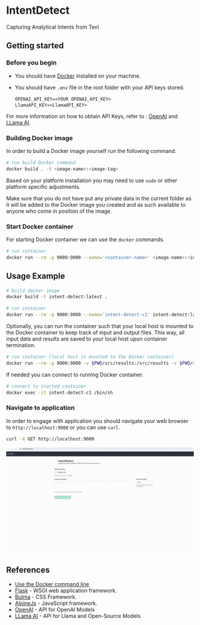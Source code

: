 # IntentDetect

Capturing Analytical Intents from Text

## Getting started

### Before you begin

- You should have [Docker](https://www.docker.com/) installed on your machine.
- You should have ```.env``` file in the root folder with your API keys stored.

  ```
  OPENAI_API_KEY=<YOUR OPENAI_API_KEY>
  LlamaAPI_KEY=<LlamaAPI_KEY>
  ```
For more information on how to obtain API Keys, refer to : [OpenAI](https://platform.openai.com/docs/quickstart) and [LLama AI](https://docs.llama-api.com/api-token).
  

### Building Docker image

In order to build a Docker image yourself run the following command.

```bash
# run build Docker command
docker build . -t <image-name>:<image-tag>
```

Based on your platform installation you may need to use `sudo` or other platform
specific adjustments.

Make sure that you do not have put any private data in the current folder as it
will be added to the Docker image you created and as such available to anyone
who come in position of the image. 

### Start Docker container

For starting Docker container we can use the `docker` commands.

```bash
# run container
docker run --rm -p 9000:9000 --name='<container-name>' <image-name>:<image-tag>
```

## Usage Example

```bash
# build docker image
docker build -t intent-detect:latest .
```

```bash
# run container
docker run --rm -p 9000:9000 --name='intent-detect-c1' intent-detect:latest
```
Optionally, you can run the container such that your local host is mounted to the Docker container to keep track of input and output files. This way, all input data and results are saved to your local host upon container termination.
```bash
# run container (local host is mounted to the Docker container)
docker run --rm -p 9000:9000 -v $PWD/src/results:/src/results -v $PWD/src/uploads:/src/uploads --name='intent-detect-c1' intent-detect:latest
```

If needed you can connect to running Docker container.

```bash
# connect to started container
docker exec -it intent-detect-c1 /bin/sh
```

### Navigate to application

In order to engage with application you should navigate your web browser to
`http://localhost:9000` or you can use `curl`.

```bash
curl -X GET http://localhost:9000
```

![](example/recording.gif)  

## References

* [Use the Docker command line](https://docs.docker.com/engine/reference/commandline/cli/)
* [Flask](https://flask.palletsprojects.com/en/3.0.x/) - WSGI web application framework.
* [Bulma](https://bulma.io/) - CSS Framework.
* [AlpineJs](https://alpinejs.dev/) - JavaScript framework.
* [OpenAI](https://platform.openai.com/overview) - API for OpenAI Models
* [LLama AI](https://www.llama-api.com/) - API for Llama and Open-Source Models
